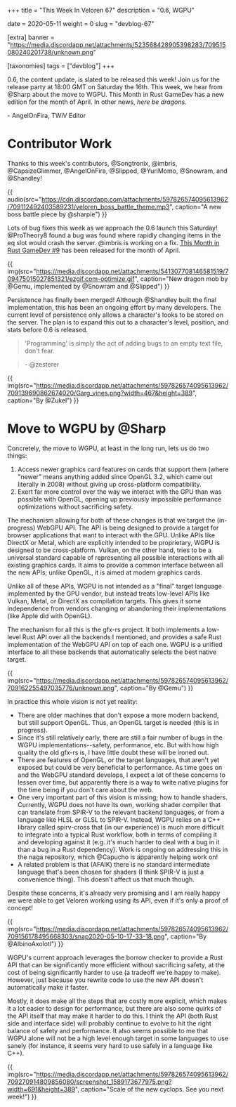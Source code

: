 +++
title = "This Week In Veloren 67"
description = "0.6, WGPU"

date = 2020-05-11
weight = 0
slug = "devblog-67"

[extra]
banner = "https://media.discordapp.net/attachments/523568428905398283/709515080240201738/unknown.png"

[taxonomies]
tags = ["devblog"]
+++

0.6, the content update, is slated to be released this week! Join us for the
release party at 18:00 GMT on Saturday the 16th. This week, we hear from @Sharp
about the move to WGPU. This Month in Rust GameDev has a new edition for the
month of April. In other news, *here be dragons*.

\- AngelOnFira, TWiV Editor

# Contributor Work

Thanks to this week's contributors, @Songtronix, @imbris, @CapsizeGlimmer,
@AngelOnFira, @Slipped, @YuriMomo, @Snowram, and @Shandley!

{{
    audio(src="https://cdn.discordapp.com/attachments/597826574095613962/709112492403589231/veloren_boss_battle_theme.mp3",
    caption="A new boss battle piece by @sharpie")
}}

Lots of bug fixes this week as we approach the 0.6 launch this Saturday!
@ProTheory8 found a bug was found where rapidly changing items in the eq slot
would crash the server. @imbris is working on a fix. [This Month in Rust GameDev
#9](https://rust-gamedev.github.io/posts/newsletter-009/) has been released for
the month of April.

{{
    img(src="https://media.discordapp.net/attachments/541307708146581519/709475015027851321/ezgif.com-optimize.gif",
    caption="New dragon mob by @Gemu, implemented by @Snowram and @Slipped")
}}

Persistence has finally been merged! Although @Shandley built the final
implementation, this has been an ongoing effort by many developers. The current
level of persistence only allows a character's looks to be stored on the server.
The plan is to expand this out to a character's level, position, and stats
before 0.6 is released.

> 'Programming' is simply the act of adding bugs to an empty text file, don't
> fear.

> \- @zesterer

{{
    img(src="https://media.discordapp.net/attachments/597826574095613962/709139690862674020/Garg_vines.png?width=467&height=389", caption="By @Zukel")
}}

# Move to WGPU by @Sharp

Concretely, the move to WGPU, at least in the long run, lets us do two things:

1. Access newer graphics card features on cards that support them (where "newer"
   means anything added since OpenGL 3.2, which came out literally in 2008)
   without giving up cross-platform compatibility.
2. Exert far more control over the way we interact with the GPU than was
   possible with OpenGL, opening up previously impossible performance
   optimizations without sacrificing safety.

The mechanism allowing for both of these changes is that we target the
(in-progress) WebGPU API. The API is being designed to provide a target for
browser applications that want to interact with the GPU. Unlike APIs like
DirectX or Metal, which are explicitly intended to be proprietary, WGPU is
designed to be cross-platform. Vulkan, on the other hand, tries to be a
universal standard capable of representing all possible interactions with all
existing graphics cards. It aims to provide a common interface between all the
new APIs; unlike OpenGL, it is aimed at modern graphics cards.

Unlike all of these APIs, WGPU is not intended as a "final" target language
implemented by the GPU vendor, but instead treats low-level APIs like Vulkan,
Metal, or DirectX as compilation targets. This gives it some independence from
vendors changing or abandoning their implementations (like Apple did with
OpenGL).

The mechanism for all this is the gfx-rs project. It both implements a low-level
Rust API over all the backends I mentioned, and provides a safe Rust
implementation of the WebGPU API on top of each one. WGPU is a unified interface
to all these backends that automatically selects the best native target.

{{
    img(src="https://media.discordapp.net/attachments/597826574095613962/709162255497035776/unknown.png", caption="By @Gemu")
}}

In practice this whole vision is not yet reality:

* There are older machines that don't expose a more modern backend, but still
  support OpenGL. Thus, an OpenGL target is needed (this is in progress).
* Since it's still relatively early, there are still a fair number of bugs in
  the WGPU implementations--safety, performance, etc. But with how high quality
  the old gfx-rs is, I have little doubt these will be ironed out.
* There are features of OpenGL, or the target languages, that aren't yet exposed
  but could be very beneficial to performance. As time goes on and the WebGPU
  standard develops, I expect a lot of these concerns to lessen over time, but
  apparently there is a way to write native plugins for the time being if you
  don't care about the web.
* One very important part of this vision is missing; how to handle shaders.
  Currently, WGPU does not have its own, working shader compiler that can
  translate from SPIR-V to the relevant backend languages, or from a language
  like HLSL or GLSL to SPIR-V. Instead, WGPU relies on a C++ library called
  spirv-cross that (in our experience) is much more difficult to integrate into
  a typical Rust workflow, both in terms of compiling it and developing against
  it (e.g. it's much harder to deal with a bug in it than a bug in a Rust
  dependency). Work is ongoing on addressing this in the naga repository, which
  @Capucho is apparently helping work on!
* A related problem is that (AFAIK) there is no standard intermediate language
  that's been chosen for shaders (I think SPIR-V is just a convenience thing).
  This doesn't affect us that much though.

Despite these concerns, it's already very promising and I am really happy we
were able to get Veloren working using its API, even if it's only a proof of
concept!

{{
    img(src="https://media.discordapp.net/attachments/597826574095613962/709156178495668303/snap2020-05-10-17-33-18.png",
    caption="By @AlbinoAxolotl")
}}

WGPU's current approach leverages the borrow checker to provide a Rust API that
can be significantly more efficient without sacrificing safety, at the cost of
being significantly harder to use (a tradeoff we're happy to make). However,
just because you rewrite code to use the new API doesn't automatically make it
faster.

Mostly, it does make all the steps that are costly more explicit, which makes it
a lot easier to design for performance, but there are also some quirks of the
API itself that may make it harder to do this. I think the API (both Rust side
and interface side) will probably continue to evolve to hit the right balance of
safety and performance. It also seems possible to me that WGPU alone will not be
a high level enough target in some languages to use sanely (for instance, it
seems very hard to use safely in a language like C++).

{{
    img(src="https://media.discordapp.net/attachments/597826574095613962/709270914809856080/screenshot_1589173677975.png?width=691&height=389",
    caption="Scale of the new cyclops. See you next week!")
}}
